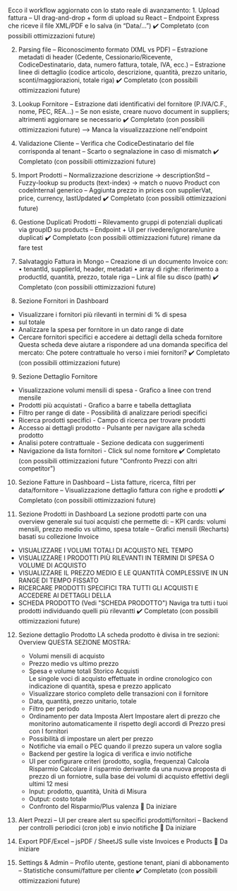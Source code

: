 Ecco il workflow aggiornato con lo stato reale di avanzamento:
	1.	Upload fattura
– UI drag-and-drop + form di upload su React
– Endpoint Express che riceve il file XML/PDF e lo salva (in “Data/…”)
✔️ Completato (con possibili ottimizzazioni future)
	
2.	Parsing file
– Riconoscimento formato (XML vs PDF)
– Estrazione metadati di header (Cedente, Cessionario/Ricevente, CodiceDestinatario, data, numero fattura, totale, IVA, ecc.)
– Estrazione linee di dettaglio (codice articolo, descrizione, quantità, prezzo unitario, sconti/maggiorazioni, totale riga)
✔️ Completato (con possibili ottimizzazioni future)
	
3.	Lookup Fornitore
– Estrazione dati identificativi del fornitore (P.IVA/C.F., nome, PEC, REA…)
– Se non esiste, creare nuovo document in suppliers; altrimenti aggiornare se necessario
✔️ Completato (con possibili ottimizzazioni future) --> Manca la visualizzazzione nell'endpoint
	
4.	Validazione Cliente
– Verifica che CodiceDestinatario del file corrisponda al tenant
– Scarto o segnalazione in caso di mismatch
✔️ Completato (con possibili ottimizzazioni future)
	
5.	Import Prodotti
– Normalizzazione descrizione → descriptionStd
– Fuzzy-lookup su products (text-index) → match o nuovo Product con codeInternal generico
– Aggiunta prezzo in prices con supplierVat, price, currency, lastUpdated
✔️ Completato (con possibili ottimizzazioni future)
	
6.	Gestione Duplicati Prodotti
– Rilevamento gruppi di potenziali duplicati via groupID su products
– Endpoint + UI per rivedere/ignorare/unire duplicati
✔️ Completato (con possibili ottimizzazioni future) rimane da fare test
	
7.	Salvataggio Fattura in Mongo
– Creazione di un documento Invoice con:
• tenantId, supplierId, header, metadati
• array di righe: riferimento a productId, quantità, prezzo, totale riga
– Link al file su disco (path)
✔️ Completato (con possibili ottimizzazioni future)

8. Sezione Fornitori in Dashboard
- Visualizzare i fornitori più rilevanti in termini di % di spesa
- sul totale
- Analizzare la spesa per fornitore in un dato range di date
- Cercare fornitori specifici e accedere ai dettagli della scheda fornitore
Questa scheda deve aiutare a rispondere ad una domanda specifica del mercato: 
Che potere contrattuale ho verso i miei fornitori?
✔️ Completato (con possibili ottimizzazioni future)
9. Sezione Dettaglio Fornitore
- Visualizzazione volumi mensili di spesa - Grafico a linee con trend mensile
- Prodotti più acquistati - Grafico a barre e tabella dettagliata
- Filtro per range di date - Possibilità di analizzare periodi specifici
- Ricerca prodotti specifici - Campo di ricerca per trovare prodotti
- Accesso ai dettagli prodotto - Pulsante per navigare alla scheda prodotto
- Analisi potere contrattuale - Sezione dedicata con suggerimenti
- Navigazione da lista fornitori - Click sul nome fornitore 
✔️ Completato (con possibili ottimizzazioni future "Confronto Prezzi con altri competitor")

10.	Sezione Fatture in Dashboard
– Lista fatture, ricerca, filtri per data/fornitore
– Visualizzazione dettaglio fattura con righe e prodotti
✔️ Completato (con possibili ottimizzazioni future)

11.	Sezione Prodotti in Dashboard
La sezione prodotti parte con una overview generale sui tuoi acquisti che
permette di:
– KPI cards: volumi mensili, prezzo medio vs ultimo, spesa totale
– Grafici mensili (Recharts) basati su collezione Invoice
- VISUALIZZARE I VOLUMI TOTALI DI ACQUISTO NEL TEMPO
- VISUALIZZARE I PRODOTTI PIÙ RILEVANTI IN TERMINI DI SPESA O VOLUME DI ACQUISTO
- VISUALIZZARE IL PREZZO MEDIO E LE QUANTITÀ COMPLESSIVE IN UN RANGE DI TEMPO FISSATO
- RICERCARE PRODOTTI SPECIFICI TRA TUTTI GLI ACQUISTI E ACCEDERE AI DETTAGLI DELLA
- SCHEDA PRODOTTO (Vedi "SCHEDA PRODOTTO")
Naviga tra tutti i tuoi prodotti individuando quelli più rilevantti
✔️ Completato (con possibili ottimizzazioni future)

12. Sezione dettaglio Prodotto
LA scheda prodotto è divisa in tre sezioni:
Overview QUESTA SEZIONE MOSTRA:
	- Volumi mensili di acquisto
	- Prezzo medio vs ultimo prezzo
	- Spesa e volume totali
Storico Acquisti	
	Le singole voci di acquisto effettuate in ordine cronologico con indicazione di quantità, spesa e prezzo applicato
	- Visualizzare storico completo delle transazioni con il fornitore
	- Data, quantità, prezzo unitario, totale
	- Filtro per periodo
	- Ordinamento per data
Imposta Alert
	Impostare alert di prezzo che monitorino automaticamente il rispetto degli accordi di Prezzo presi con I fornitori
	- Possibilità di impostare un alert per prezzo
	- Notifiche via email o PEC quando il prezzo supera un valore soglia
	- Backend per gestire la logica di verifica e invio notifiche
	- UI per configurare criteri (prodotto, soglia, frequenza)
Calcola Risparmio
	Calcolare il risparmio derivante da una nuova proposta di prezzo di un forniotre, sulla base dei volumi di acquisto effettivi degli ultimi 12 mesi
	- Input: prodotto, quantità, Unità di Misura
	- Output: costo totale
	- Confronto del Risparmio/Plus valenza
🚧 Da iniziare

13.	Alert Prezzi
– UI per creare alert su specifici prodotti/fornitori
– Backend per controlli periodici (cron job) e invio notifiche
🚧 Da iniziare


14.	Export PDF/Excel
– jsPDF / SheetJS sulle viste Invoices e Products
🚧 Da iniziare

15.	Settings & Admin
– Profilo utente, gestione tenant, piani di abbonamento
– Statistiche consumi/fatture per cliente
✔️ Completato (con possibili ottimizzazioni future)
